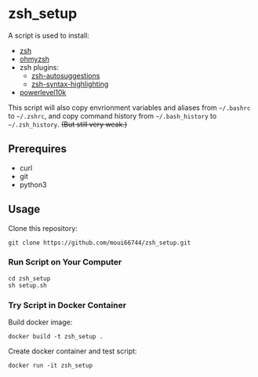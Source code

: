 # zsh_setup

A script is used to install:

- [zsh](https://github.com/zsh-users/zsh)
- [ohmyzsh](https://github.com/ohmyzsh/ohmyzsh)
- zsh plugins:
    - [zsh-autosuggestions](https://github.com/zsh-users/zsh-autosuggestions)
    - [zsh-syntax-highlighting](https://github.com/zsh-users/zsh-syntax-highlighting)
- [powerlevel10k](https://github.com/romkatv/powerlevel10k)

This script will also copy envrionment variables and aliases from `~/.bashrc`
to `~/.zshrc`, and copy command history from `~/.bash_history` to 
`~/.zsh_history`. ~~(But still very weak.)~~

## Prerequires

- curl
- git
- python3

## Usage

Clone this repository:

```shell
git clone https://github.com/moui66744/zsh_setup.git
```

### Run Script on Your Computer

```shell
cd zsh_setup
sh setup.sh
```

### Try Script in Docker Container

Build docker image:

```shell
docker build -t zsh_setup .
```

Create docker container and test script:

```shell
docker run -it zsh_setup
```
